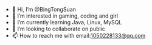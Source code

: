 - 👋 Hi, I’m @BingTongSuan
- 👀 I’m interested in gaming, coding and girl
- 🌱 I’m currently learning Java, Linux, MySQL
- 💞️ I’m looking to collaborate on public
- 📫 How to reach me with email:1050228133@qq.com

<!---
BingTongSuan/BingTongSuan is a ✨ special ✨ repository because its `README.md` (this file) appears on your GitHub profile.
You can click the Preview link to take a look at your changes.
--->
